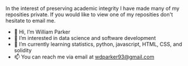 In the interest of preserving academic integrity I have made many of my reposities private. If you would like to view one of my reposities don't hesitate to email me.
- 👋 Hi, I’m William Parker
- 👀 I’m interested in data science and software development
- 🌱 I’m currently learning statistics, python, javascript, HTML, CSS, and solidity
- 📫 You can reach me via email at wdparker93@gmail.com
